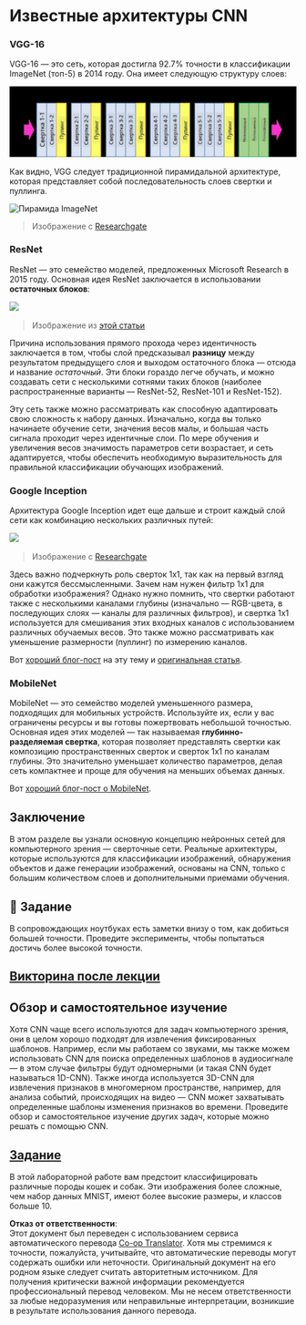 <!--
CO_OP_TRANSLATOR_METADATA:
{
  "original_hash": "2f7b97b375358cb51a1e098df306bf73",
  "translation_date": "2025-08-26T06:41:52+00:00",
  "source_file": "lessons/4-ComputerVision/07-ConvNets/CNN_Architectures.md",
  "language_code": "ru"
}
-->
# Известные архитектуры CNN

### VGG-16

VGG-16 — это сеть, которая достигла 92.7% точности в классификации ImageNet (топ-5) в 2014 году. Она имеет следующую структуру слоев:

![Слои ImageNet](../../../../../translated_images/vgg-16-arch1.d901a5583b3a51baeaab3e768567d921e5d54befa46e1e642616c5458c934028.ru.jpg)

Как видно, VGG следует традиционной пирамидальной архитектуре, которая представляет собой последовательность слоев свертки и пуллинга.

![Пирамида ImageNet](../../../../../translated_images/vgg-16-arch.64ff2137f50dd49fdaa786e3f3a975b3f22615efd13efb19c5d22f12e01451a1.ru.jpg)

> Изображение с [Researchgate](https://www.researchgate.net/figure/Vgg16-model-structure-To-get-the-VGG-NIN-model-we-replace-the-2-nd-4-th-6-th-7-th_fig2_335194493)

### ResNet

ResNet — это семейство моделей, предложенных Microsoft Research в 2015 году. Основная идея ResNet заключается в использовании **остаточных блоков**:

<img src="images/resnet-block.png" width="300"/>

> Изображение из [этой статьи](https://arxiv.org/pdf/1512.03385.pdf)

Причина использования прямого прохода через идентичность заключается в том, чтобы слой предсказывал **разницу** между результатом предыдущего слоя и выходом остаточного блока — отсюда и название *остаточный*. Эти блоки гораздо легче обучать, и можно создавать сети с несколькими сотнями таких блоков (наиболее распространенные варианты — ResNet-52, ResNet-101 и ResNet-152).

Эту сеть также можно рассматривать как способную адаптировать свою сложность к набору данных. Изначально, когда вы только начинаете обучение сети, значения весов малы, и большая часть сигнала проходит через идентичные слои. По мере обучения и увеличения весов значимость параметров сети возрастает, и сеть адаптируется, чтобы обеспечить необходимую выразительность для правильной классификации обучающих изображений.

### Google Inception

Архитектура Google Inception идет еще дальше и строит каждый слой сети как комбинацию нескольких различных путей:

<img src="images/inception.png" width="400"/>

> Изображение с [Researchgate](https://www.researchgate.net/figure/Inception-module-with-dimension-reductions-left-and-schema-for-Inception-ResNet-v1_fig2_355547454)

Здесь важно подчеркнуть роль сверток 1x1, так как на первый взгляд они кажутся бессмысленными. Зачем нам нужен фильтр 1x1 для обработки изображения? Однако нужно помнить, что свертки работают также с несколькими каналами глубины (изначально — RGB-цвета, в последующих слоях — каналы для различных фильтров), и свертка 1x1 используется для смешивания этих входных каналов с использованием различных обучаемых весов. Это также можно рассматривать как уменьшение размерности (пуллинг) по измерению каналов.

Вот [хороший блог-пост](https://medium.com/analytics-vidhya/talented-mr-1x1-comprehensive-look-at-1x1-convolution-in-deep-learning-f6b355825578) на эту тему и [оригинальная статья](https://arxiv.org/pdf/1312.4400.pdf).

### MobileNet

MobileNet — это семейство моделей уменьшенного размера, подходящих для мобильных устройств. Используйте их, если у вас ограничены ресурсы и вы готовы пожертвовать небольшой точностью. Основная идея этих моделей — так называемая **глубинно-разделяемая свертка**, которая позволяет представлять свертки как композицию пространственных сверток и сверток 1x1 по каналам глубины. Это значительно уменьшает количество параметров, делая сеть компактнее и проще для обучения на меньших объемах данных.

Вот [хороший блог-пост о MobileNet](https://medium.com/analytics-vidhya/image-classification-with-mobilenet-cc6fbb2cd470).

## Заключение

В этом разделе вы узнали основную концепцию нейронных сетей для компьютерного зрения — сверточные сети. Реальные архитектуры, которые используются для классификации изображений, обнаружения объектов и даже генерации изображений, основаны на CNN, только с большим количеством слоев и дополнительными приемами обучения.

## 🚀 Задание

В сопровождающих ноутбуках есть заметки внизу о том, как добиться большей точности. Проведите эксперименты, чтобы попытаться достичь более высокой точности.

## [Викторина после лекции](https://red-field-0a6ddfd03.1.azurestaticapps.net/quiz/207)

## Обзор и самостоятельное изучение

Хотя CNN чаще всего используются для задач компьютерного зрения, они в целом хорошо подходят для извлечения фиксированных шаблонов. Например, если мы работаем со звуками, мы также можем использовать CNN для поиска определенных шаблонов в аудиосигнале — в этом случае фильтры будут одномерными (и такая CNN будет называться 1D-CNN). Также иногда используется 3D-CNN для извлечения признаков в многомерном пространстве, например, для анализа событий, происходящих на видео — CNN может захватывать определенные шаблоны изменения признаков во времени. Проведите обзор и самостоятельное изучение других задач, которые можно решать с помощью CNN.

## [Задание](lab/README.md)

В этой лабораторной работе вам предстоит классифицировать различные породы кошек и собак. Эти изображения более сложные, чем набор данных MNIST, имеют более высокие размеры, и классов больше 10.

**Отказ от ответственности**:  
Этот документ был переведен с использованием сервиса автоматического перевода [Co-op Translator](https://github.com/Azure/co-op-translator). Хотя мы стремимся к точности, пожалуйста, учитывайте, что автоматические переводы могут содержать ошибки или неточности. Оригинальный документ на его родном языке следует считать авторитетным источником. Для получения критически важной информации рекомендуется профессиональный перевод человеком. Мы не несем ответственности за любые недоразумения или неправильные интерпретации, возникшие в результате использования данного перевода.